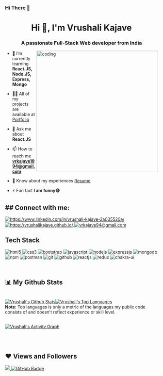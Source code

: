 ### Hi There 👋

<!--
**vrushalikajave/vrushalikajave** is a ✨ _special_ ✨ repository because its `README.md` (this file) appears on your GitHub profile.


-->



<h1 align="center">Hi 👋, I'm Vrushali Kajave</h1>
<h3 align="center">A passionate Full-Stack Web developer from India</h3>

<img align="right" alt="coding" width="400" src="https://gifimage.net/wp-content/uploads/2017/09/binary-gif-2.gif">

- 🌱 I’m currently learning **React.JS, Node.JS, Express, Mongo**

- 👨‍💻 All of my projects are available at [Portfolio](https://vrushalikajave.github.io/)

- 💬 Ask me about **React.JS**

- 📫 How to reach me **vrkajave1994@gmail.com**

- 📄 Know about my experiences [Resume](https://drive.google.com/file/d/130arkhfYGcfT5vMnuyFUTHWNPXh9HM4H/view)

- ⚡ Fun fact **I am funny😅**





<!----------------------------------- Social Media Links Section ------------------------------------>

 
<h2> ## Connect with me: </h2>

<p align="left">
    <a href="https://www.linkedin.com/in/vrushali-kajave-2a035520a/">
        <img align="center" src="https://img.shields.io/badge/LinkedIn-0077B5?style=for-the-badge&logo=linkedin&logoColor=white" alt="https://www.linkedin.com/in/vrushali-kajave-2a035520a/" />
    </a>
    <a href="https://vrushalikajave.github.io/">
        <img align="center" src="https://img.shields.io/badge/Portfolio-18A303?style=for-the-badge&logo=ionic&logoColor=white" alt="https://vrushalikajave.github.io/" />
    </a>
       <a title="vrkajave94@gmail.com" href="mailto:vrkajave94@gmail.com">
        <img align="center" src="https://img.shields.io/badge/Gmail-D14836?style=for-the-badge&logo=gmail&logoColor=white" alt="vrkajave94@gmail.com" />
    </a>
    </p>


<!----------------------------------- Tech Stack Section ------------------------------------>


##  Tech Stack

<p>
    <img src="https://img.shields.io/badge/HTML5-E34F26?style=for-the-badge&logo=html5&logoColor=white" alt="html5" />
    <img src="https://img.shields.io/badge/CSS3-1572B6?style=for-the-badge&logo=css3&logoColor=white" alt="css3" />
    <img src="https://img.shields.io/badge/Bootstrap-563D7C?style=for-the-badge&logo=bootstrap&logoColor=white" alt="bootstrap" />
    <img src="https://img.shields.io/badge/JavaScript-323330?style=for-the-badge&logo=javascript&logoColor=F7DF1E" alt="javascript" />
    <img src="https://img.shields.io/badge/Node.js-339933?style=for-the-badge&logo=nodedotjs&logoColor=white" alt="nodejs" />
    <img src="https://img.shields.io/badge/Express.js-000000?style=for-the-badge&logo=express&logoColor=white" alt="expressjs" />
    <img src="https://img.shields.io/badge/MongoDB-4EA94B?style=for-the-badge&logo=mongodb&logoColor=white" alt="mongodb" />
    <img src="https://img.shields.io/badge/npm-CB3837?style=for-the-badge&logo=npm&logoColor=white" alt="npm" />
    <img src="https://img.shields.io/badge/Postman-FF6C37?style=for-the-badge&logo=Postman&logoColor=white" alt="postman" />
    <img src="https://img.shields.io/badge/Git-f44d27?style=for-the-badge&logo=git&logoColor=white" alt="git" />
    <img src="https://img.shields.io/badge/GitHub-100000?style=for-the-badge&logo=github&logoColor=white" alt="github" />
    <img src="https://img.shields.io/badge/React-20232A?style=for-the-badge&logo=react&logoColor=61DAFB" alt="reactjs" />
    <img src="https://img.shields.io/badge/Redux-593D88?style=for-the-badge&logo=redux&logoColor=white" alt="redux" />
    <img src="https://img.shields.io/badge/Chakra%20UI-3bc7bd?style=for-the-badge&logo=chakraui&logoColor=white" alt="chakra-ui" />
   
</p>
<br>









<!-- 
<h3 align="left">Languages and Tools:</h3>
<p align="left"> <a href="https://www.w3schools.com/css/" target="_blank" rel="noreferrer"> <img src="https://raw.githubusercontent.com/devicons/devicon/master/icons/css3/css3-original-wordmark.svg" alt="css3" width="40" height="40"/> </a> <a href="https://expressjs.com" target="_blank" rel="noreferrer"> <img src="https://raw.githubusercontent.com/devicons/devicon/master/icons/express/express-original-wordmark.svg" alt="express" width="40" height="40"/> </a> <a href="https://www.w3.org/html/" target="_blank" rel="noreferrer"> <img src="https://raw.githubusercontent.com/devicons/devicon/master/icons/html5/html5-original-wordmark.svg" alt="html5" width="40" height="40"/> </a> <a href="https://developer.mozilla.org/en-US/docs/Web/JavaScript" target="_blank" rel="noreferrer"> <img src="https://raw.githubusercontent.com/devicons/devicon/master/icons/javascript/javascript-original.svg" alt="javascript" width="40" height="40"/> </a> <a href="https://www.mongodb.com/" target="_blank" rel="noreferrer"> <img src="https://raw.githubusercontent.com/devicons/devicon/master/icons/mongodb/mongodb-original-wordmark.svg" alt="mongodb" width="40" height="40"/> </a> <a href="https://nodejs.org" target="_blank" rel="noreferrer"> <img src="https://raw.githubusercontent.com/devicons/devicon/master/icons/nodejs/nodejs-original-wordmark.svg" alt="nodejs" width="40" height="40"/> </a> <a href="https://reactjs.org/" target="_blank" rel="noreferrer"> <img src="https://raw.githubusercontent.com/devicons/devicon/master/icons/react/react-original-wordmark.svg" alt="react" width="40" height="40"/> </a> </p> -->

## 📊 My Github Stats
  <br/>
    <a href="https://github.com/vrushalikajave/github-readme-stats"><img alt="Vrushali's Github Stats" src="https://github-readme-stats.vercel.app/api?username=vrushalikajave&show_icons=true&count_private=true&theme=react&hide_border=true&bg_color=0D1117" /></a><a href="https://github.com/vrushalikajave/github-readme-stats"><img alt="Vrushali's Top Languages" src="https://github-readme-stats.vercel.app/api/top-langs/?username=vrushalikajave&langs_count=8&count_private=true&layout=compact&theme=react&hide_border=true&bg_color=0D1117" /></a>
  <br/>  
  <b>Note:</b> Top languages is only a metric of the languages my public code consists of and doesn't reflect experience or skill level.


<br/>
<br/>

<a href="https://github.com/vrushalikajave/github-readme-activity-graph"><img alt="Vrushali's Activity Graph" src="https://activity-graph.herokuapp.com/graph?username=vrushalikajave&bg_color=0D1117&color=5BCDEC&line=5BCDEC&point=FFFFFF&hide_border=true" /></a>

<br/>
<br/>



## ❤ Views and Followers
<a href="https://github.com/vrushalikajave/github-profile-views-counter">
    <img src="https://komarev.com/ghpvc/?username=vrushalikajave">
</a>
<a href="https://github.com/vrushalikajave?tab=followers"><img src="https://img.shields.io/github/followers/vrushalikajave?label=Followers&style=social" alt="GitHub Badge"></a>

